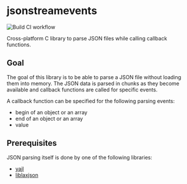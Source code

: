 # jsonstreamevents 
![Build CI workflow](https://github.com/brechtsanders/jsonstreamevents/actions/workflows/jsonstreamevents.yml/badge.svg)

Cross-platform C library to parse JSON files while calling callback functions.

## Goal
The goal of this library is to be able to parse a JSON file without loading them into memory.
The JSON data is parsed in chunks as they become available and callback functions are called for specific events.

A callback function can be specified for the following parsing events:
- begin of an object or an array
- end of an object or an array
- value

## Prerequisites
JSON parsing itself is done by one of the following libraries:
- [yajl](https://github.com/lloyd/yajl/)
- [liblaxjson](https://github.com/andrewrk/liblaxjson)

